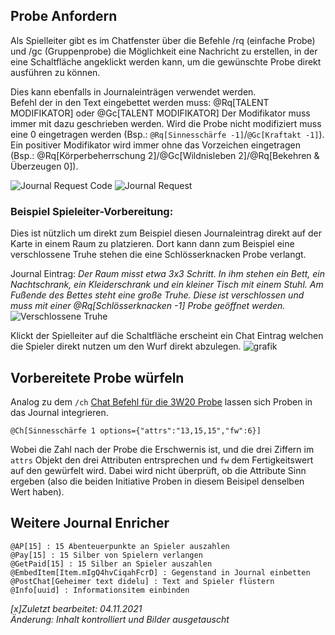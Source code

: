 ## Probe Anfordern

Als Spielleiter gibt es im Chatfenster über die Befehle /rq (einfache Probe) und /gc (Gruppenprobe) die Möglichkeit eine Nachricht zu erstellen, in der eine Schaltfläche angeklickt werden kann, um die gewünschte Probe direkt ausführen zu können.

Dies kann ebenfalls in Journaleinträgen verwendet werden.  
Befehl der in den Text eingebettet werden muss: @Rq[TALENT MODIFIKATOR] oder @Gc[TALENT MODIFIKATOR] 
Der Modifikator muss immer mit dazu geschrieben werden. Wird die Probe nicht modifiziert muss eine 0 eingetragen werden (Bsp.: `@Rq[Sinnesschärfe -1]`/`@Gc[Kraftakt -1]`). Ein positiver Modifikator wird immer ohne das Vorzeichen eingetragen (Bsp.: @Rq[Körperbeherrschung 2]/@Gc[Wildnisleben 2]/@Rq[Bekehren & Überzeugen 0]).

![Journal Request Code](de/images/de-journal-probe_anfordern_0.webp)
![Journal Request](de/images/de-journal-probe_anfordern_1.webp)

### Beispiel Spieleiter-Vorbereitung:
Dies ist nützlich um direkt zum Beispiel diesen Journaleintrag direkt auf der Karte in einem Raum zu platzieren.
Dort kann dann zum Beispiel eine verschlossene Truhe stehen die eine Schlösserknacken Probe verlangt.

Journal Eintrag: *Der Raum misst etwa 3x3 Schritt. In ihm stehen ein Bett, ein Nachtschrank, ein Kleiderschrank und ein kleiner Tisch mit einem Stuhl. 
Am Fußende des Bettes steht eine große Truhe.
Diese ist verschlossen und muss mit einer @Rq[Schlösserknacken -1] Probe geöffnet werden.*
![Verschlossene Truhe](de/images/de-journal-probe_anfordern_2.webp)

Klickt der Spielleiter auf die Schaltfläche erscheint ein Chat Eintrag welchen die Spieler direkt nutzen um den Wurf direkt abzulegen.
![grafik](de/images/de-journal-probe_anfordern_3.webp)

## Vorbereitete Probe würfeln
Analog zu dem `/ch` [Chat Befehl für die 3W20 Probe](de-chatbefehle#ch-3w20-probe) lassen sich Proben in das Journal integrieren.

```
@Ch[Sinnesschärfe 1 options={"attrs":"13,15,15","fw":6}]
```

Wobei die Zahl nach der Probe die Erschwernis ist, und die drei Ziffern im `attrs` Objekt den drei Attributen entrsprechen und `fw` dem Fertigkeitswert auf den gewürfelt wird. Dabei wird nicht überprüft, ob die Attribute Sinn ergeben (also die beiden Initiative Proben in diesem Beisipel denselben Wert haben).

## Weitere Journal Enricher

```
@AP[15] : 15 Abenteuerpunkte an Spieler auszahlen
@Pay[15] : 15 Silber von Spielern verlangen
@GetPaid[15] : 15 Silber an Spieler auszahlen
@EmbedItem[Item.mIgQ4hvCiqahFcrD] : Gegenstand in Journal einbetten
@PostChat[Geheimer text didelu] : Text and Spieler flüstern
@Info[uuid] : Informationsitem einbinden
```

*[x]Zuletzt bearbeitet: 04.11.2021*  
*Änderung: Inhalt kontrolliert und Bilder ausgetauscht*
